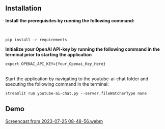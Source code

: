 ## Installation

**Install the prerequisites by running the following command:**

<br>

```
pip install -r requirements
```

**Initialize your OpenAI API-key by running the following command in the terminal prior to starting the application** <br>
```
export OPENAI_API_KEY={Your_Openai_Key_Here}
```

<br>
Start the application by navigating to the youtube-ai-chat folder and executing the following command in the terminal:
<br>

```
streamlit run youtube-ai-chat.py --server.fileWatcherType none
```

## Demo
[Screencast from 2023-07-25 08-48-56.webm](https://github.com/nikolaaswillaert/youtube-AI-chat/assets/106211266/eb7e5b31-afd7-4c5d-bc0a-f41102395c5b)

